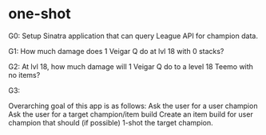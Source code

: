 # one-shot

G0:
Setup Sinatra application that can query League API for champion data.

G1:
How much damage does 1 Veigar Q do at lvl 18 with 0 stacks?

G2:
At lvl 18, how much damage will 1 Veigar Q do to a level 18 Teemo with no items?

G3:



Overarching goal of this app is as follows:
Ask the user for a user champion
Ask the user for a target champion/item build
Create an item build for user champion that should (if possible) 1-shot the target champion.